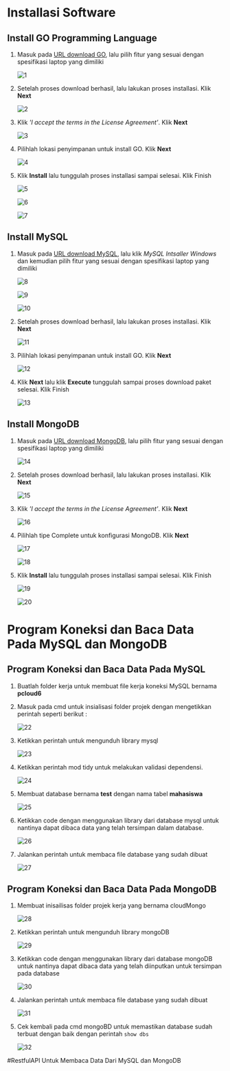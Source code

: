 # Installasi Software

## Install GO Programming Language

1. Masuk pada [URL download GO](https://go.dev/dl/), lalu pilih fitur yang sesuai dengan spesifikasi laptop yang dimiliki

    ![1](6/1.png)

2. Setelah proses download berhasil, lalu lakukan proses installasi. Klik **Next**

    ![2](6/2.png)
    
3. Klik _'I accept the terms in the License Agreement'_. Klik **Next**

    ![3](6/3.png)
    
4. Pilihlah lokasi penyimpanan untuk install GO. Klik **Next**

    ![4](6/4.png)

5. Klik **Install** lalu tunggulah proses installasi sampai selesai. Klik Finish

    ![5](6/5.png)
    
    ![6](6/6.png)
    
    ![7](6/7.png)
        
## Install MySQL

1. Masuk pada [URL download MySQL](https://www.mysql.com/products/community/), lalu klik _MySQL Intsaller Windows_ dan kemudian pilih fitur yang sesuai dengan spesifikasi laptop yang dimiliki

    ![8](6/8.png)
    
    ![9](6/9.png)
    
    ![10](6/10.png)

2. Setelah proses download berhasil, lalu lakukan proses installasi. Klik **Next**

    ![11](6/12.png)
    
3. Pilihlah lokasi penyimpanan untuk install GO. Klik **Next**

    ![12](6/13.png)

5. Klik **Next** lalu klik **Execute** tunggulah sampai proses download paket selesai. Klik Finish

    ![13](6/14.png)
    
## Install MongoDB

1. Masuk pada [URL download MongoDB](https://www.mongodb.com/try/download/community), lalu pilih fitur yang sesuai dengan spesifikasi laptop yang dimiliki

    ![14](6/15.png)

2. Setelah proses download berhasil, lalu lakukan proses installasi. Klik **Next**

   ![15](6/16.png)
    
3. Klik _'I accept the terms in the License Agreement'_. Klik **Next**

    ![16](6/17.png)
    
4. Pilihlah tipe Complete untuk konfigurasi MongoDB. Klik **Next**

    ![17](6/18.png)
    
    ![18](6/19.png)
    
5. Klik **Install** lalu tunggulah proses installasi sampai selesai. Klik Finish

    ![19](6/20.png)
    
    ![20](6/21.png)
   

# Program Koneksi dan Baca Data Pada MySQL dan MongoDB 
## Program Koneksi dan Baca Data Pada MySQL
 
1. Buatlah folder kerja untuk membuat file kerja koneksi MySQL bernama **pcloud6**
2. Masuk pada cmd untuk insialisasi folder projek dengan mengetikkan perintah seperti berikut :

    ![22](6/23.png)

3. Ketikkan perintah untuk mengunduh library mysql 

    ![23](6/27.png)
 
4. Ketikkan perintah mod tidy untuk melakukan validasi dependensi.

    ![24](6/28.png)
    
5. Membuat database bernama **test** dengan nama tabel **mahasiswa** 

    ![25](6/25.png)
    
6. Ketikkan code dengan menggunakan library dari database mysql untuk nantinya dapat dibaca data yang telah tersimpan dalam database.

    ![26](6/33.png)
    
7. Jalankan perintah untuk membaca file database yang sudah dibuat

    ![27](6/26.png)
    
    
## Program Koneksi dan Baca Data Pada MongoDB 

1. Membuat inisailisas folder projek kerja yang bernama cloudMongo

    ![28](6/31.png)
   
2. Ketikkan perintah untuk mengunduh library mongoDB

    ![29](6/24.png)
    
3. Ketikkan code dengan menggunakan library dari database mongoDB untuk nantinya dapat dibaca data yang telah diinputkan untuk tersimpan pada database

    ![30](6/29.png)

4. Jalankan perintah untuk membaca file database yang sudah dibuat

    ![31](6/30.png)

5. Cek kembali pada cmd mongoBD untuk memastikan database sudah terbuat dengan baik dengan perintah ```show dbs```

    ![32](6/32.png)
    
#RestfulAPI Untuk Membaca Data Dari MySQL dan MongoDB

